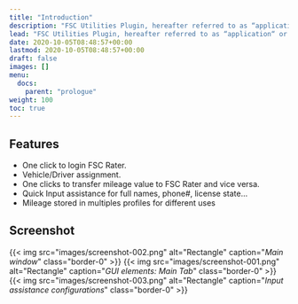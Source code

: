 ```yaml
---
title: "Introduction"
description: "FSC Utilities Plugin, hereafter referred to as “application“ or “FUP” for short, is an input assistance software used together with FSC Rater."
lead: "FSC Utilities Plugin, hereafter referred to as “application“ or “FUP” for short, is an input assistance software used together with FSC Rater."
date: 2020-10-05T08:48:57+00:00
lastmod: 2020-10-05T08:48:57+00:00
draft: false
images: []
menu:
  docs:
    parent: "prologue"
weight: 100
toc: true
---
```


## Features
- One click to login FSC Rater.
- Vehicle/Driver assignment.
- One clicks to transfer mileage value to FSC Rater and vice versa.
- Quick Input assistance for full names, phone#, license state...
- Mileage stored in multiples profiles for different uses

## Screenshot
{{< img src="images/screenshot-002.png" alt="Rectangle" caption="<em>Main window</em>" class="border-0" >}}
{{< img src="images/screenshot-001.png" alt="Rectangle" caption="<em>GUI elements: Main Tab</em>" class="border-0" >}}
{{< img src="images/screenshot-003.png" alt="Rectangle" caption="<em>Input assistance configurations</em>" class="border-0" >}}
